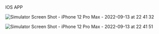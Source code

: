 IOS APP

![Simulator Screen Shot - iPhone 12 Pro Max - 2022-09-13 at 22 41 32](https://user-images.githubusercontent.com/103038889/189965353-a73217fc-5f40-4d62-854f-568a494d285a.png)

![Simulator Screen Shot - iPhone 12 Pro Max - 2022-09-13 at 22 41 51](https://user-images.githubusercontent.com/103038889/189965403-1c95ae95-341e-417c-84f7-ef1b591681ca.png)



